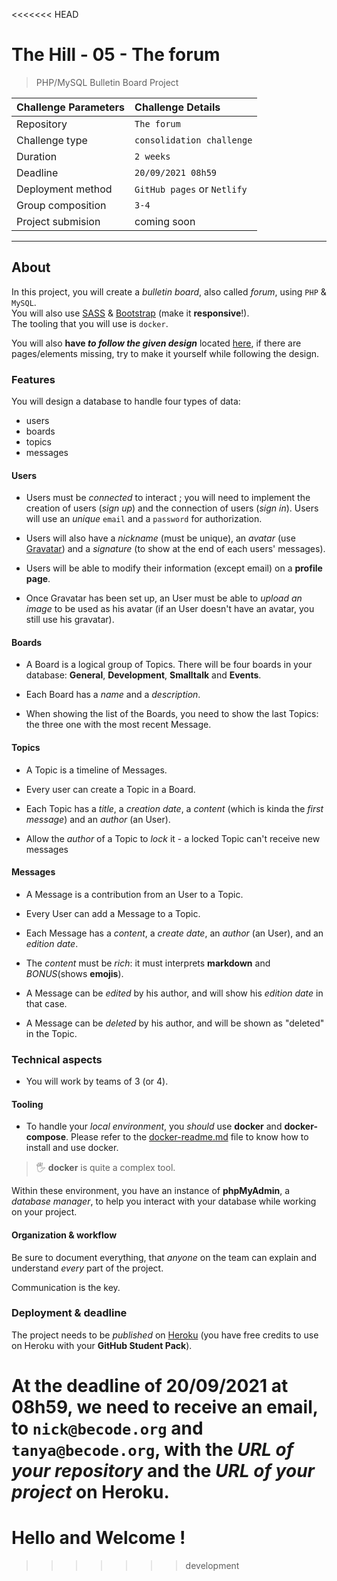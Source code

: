 <<<<<<< HEAD

# The Hill - 05 - The forum

> PHP/MySQL Bulletin Board Project

| Challenge Parameters | Challenge Details           |
| :------------------- | :-------------------------- |
| Repository           | `The forum`                 |
| Challenge type       | `consolidation challenge`   |
| Duration             | `2 weeks`                   |
| Deadline             | `20/09/2021 08h59`          |
| Deployment method    | `GitHub pages` or `Netlify` |
| Group composition    | `3-4`                       |
| Project submision    | coming soon                 |

---

## About

In this project, you will create a _bulletin board_, also called _forum_, using `PHP` & `MySQL`.  
You will also use [SASS](https://sass-lang.com/install) & [Bootstrap](https://getbootstrap.com/) (make it **responsive**!).  
The tooling that you will use is `docker`.

You will also **have _to follow the given design_** located [here](./design), if there are pages/elements missing, try to make it yourself while following the design.

### Features

You will design a database to handle four types of data:

- users
- boards
- topics
- messages

#### Users

- Users must be _connected_ to interact ; you will need to implement the creation of users (_sign up_) and the connection of users (_sign in_). Users will use an _unique_ `email` and a `password` for authorization.

- Users will also have a _nickname_ (must be unique), an _avatar_ (use [Gravatar](//gravatar.com)) and a _signature_ (to show at the end of each users' messages).

- Users will be able to modify their information (except email) on a **profile page**.

- Once Gravatar has been set up, an User must be able to _upload an image_ to be used as his avatar (if an User doesn't have an avatar, you still use his gravatar).

#### Boards

- A Board is a logical group of Topics. There will be four boards in your database: **General**, **Development**, **Smalltalk** and **Events**.

- Each Board has a _name_ and a _description_.

- When showing the list of the Boards, you need to show the last Topics: the three one with the most recent Message.

#### Topics

- A Topic is a timeline of Messages.

- Every user can create a Topic in a Board.

- Each Topic has a _title_, a _creation date_, a _content_ (which is kinda the _first message_) and an _author_ (an User).

- Allow the _author_ of a Topic to _lock_ it - a locked Topic can't receive new messages

#### Messages

- A Message is a contribution from an User to a Topic.

- Every User can add a Message to a Topic.

- Each Message has a _content_, a _create date_, an _author_ (an User), and an _edition date_.

- The _content_ must be _rich_: it must interprets **markdown** and _BONUS_(shows **emojis**).

- A Message can be _edited_ by his author, and will show his _edition date_ in that case.

- A Message can be _deleted_ by his author, and will be shown as "deleted" in the Topic.

### Technical aspects

- You will work by teams of 3 (or 4).

#### Tooling

- To handle your _local environment_, you _should_ use **docker** and **docker-compose**. Please refer to the [docker-readme.md](./docker-readme.md) file to know how to install and use docker.

> 🖐 **docker** is quite a complex tool.

Within these environment, you have an instance of **phpMyAdmin**, a _database manager_, to help you interact with your database while working on your project.

#### Organization & workflow

Be sure to document everything, that _anyone_ on the team can explain and understand _every_ part of the project.

Communication is the key.

### Deployment & deadline

The project needs to be _published_ on [Heroku](www.heroku.com) (you have free credits to use on Heroku with your **GitHub Student Pack**).

# At the deadline of **20/09/2021 at 08h59**, we need to receive an **email**, to `nick@becode.org` **and** `tanya@becode.org`, with the _URL of your repository_ and the _URL of your project_ on Heroku.

# Hello and Welcome !

> > > > > > > development
